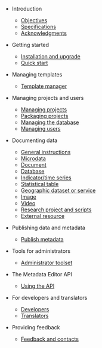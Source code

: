 * Introduction

    * [Objectives](rationale.md)
    * [Specifications](about.md)
    * [Acknowledgments](acknowledgments.md)

* Getting started

    * [Installation and upgrade](installation.md)
    * [Quick start](quick-start.md)

* Managing templates

   * [Template manager](managing_templates.md)

* Managing projects and users 

   * [Managing projects](managing_projects.md)
   * [Packaging projects](packaging_projects.md)
   * [Managing the database](managing_database.md)
   * [Managing users](managing_permissions.md)

* Documenting data

    * [General instructions](general_instructions.md)
    * [Microdata](template-manager/microdata.md)
    * [Document](template-manager/document.md)
    * [Database](template-manager/database.md)
    * [Indicator/time series](template-manager/indicator.md)
    * [Statistical table](template-manager/table.md)
    * [Geographic dataset or service](template-manager/geographic.md)
    * [Image](template-manager/image.md)
    * [Video](template-manager/video.md)
    * [Research project and scripts](template-manager/script.md)
    * [External resource](template-manager/external_resource.md)

* Publishing data and metadata 

    * [Publish metadata](publish.md)
   
* Tools for administrators

   * [Administrator toolset](admin_tools.md)  
   
* The Metadata Editor API

   * [Using the API](ME_API.md)
   
* For developers and translators

    * [Developers](developers.md)
    * [Translators](translators.md)

* Providing feedback

    * [Feedback and contacts](feedback.md)
